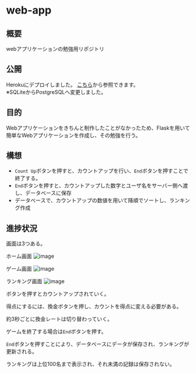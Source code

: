 # web-app

## 概要

webアプリケーションの勉強用リポジトリ

## 公開
Herokuにデプロイしました。
[こちら](https://count-up-game.herokuapp.com/)から参照できます。  
※SQLiteからPostgreSQLへ変更しました。

## 目的

Webアプリケーションをきちんと制作したことがなかったため、Flaskを用いて簡単なWebアプリケーションを作成し、その勉強を行う。

## 構想

* `Count Up`ボタンを押すと、カウントアップを行い、`End`ボタンを押すことで終了する。
* `End`ボタンを押すと、カウントアップした数字とユーザ名をサーバー側へ渡し、データベースに保存
* データベースで、カウントアップの数値を用いて降順でソートし、ランキング作成

## 進捗状況
画面は3つある。

ホーム画面
![image](https://user-images.githubusercontent.com/72598968/123894898-ee874c00-d999-11eb-8f51-421ffe9f8f95.png)

ゲーム画面
![image](https://user-images.githubusercontent.com/72598968/123894925-fb0ba480-d999-11eb-906a-15269cad5767.png)

ランキング画面
![image](https://user-images.githubusercontent.com/72598968/123894950-0363df80-d99a-11eb-948c-717f509ee975.png)

ボタンを押すとカウントアップされていく。

得点にするには、換金ボタンを押し、カウントを得点に変える必要がある。

約3秒ごとに換金レートは切り替わっていく。

ゲームを終了する場合は`End`ボタンを押す。

`End`ボタンを押すことにより、データベースにデータが保存され、ランキングが更新される。

ランキングは上位100名まで表示され、それ未満の記録は保存されない。

